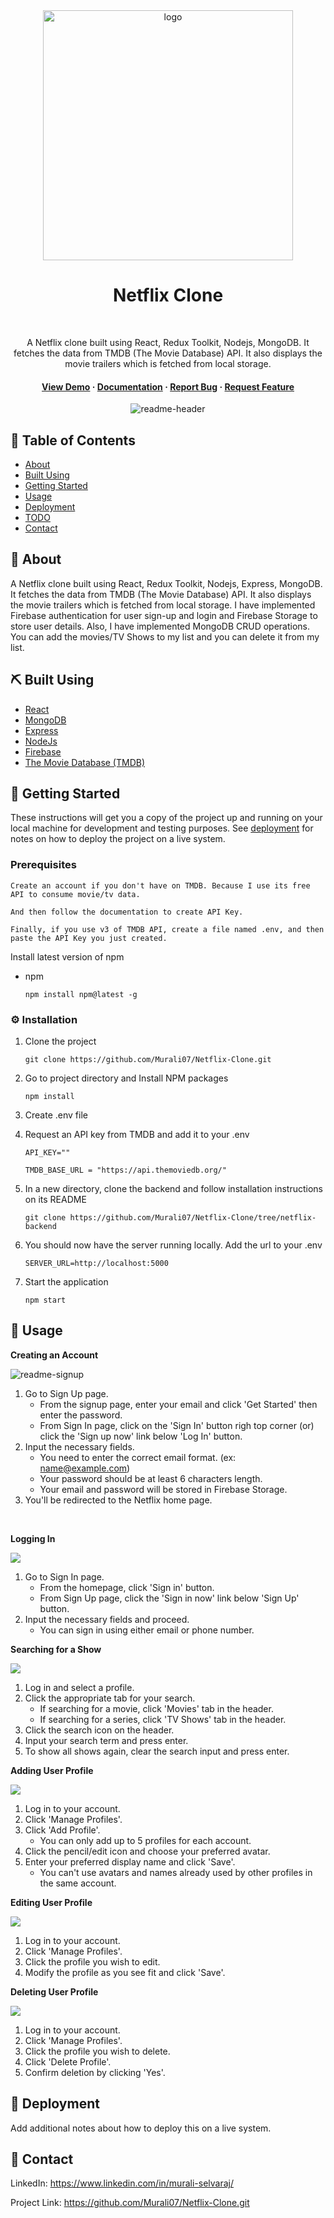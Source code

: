 <div align="center">

  <img src="https://user-images.githubusercontent.com/99184393/211183762-03b6e9b4-9fcd-4874-a0e4-20cf00537c06.gif" alt="logo" width="400" height="auto" />

  <h1>Netflix Clone</h1>
  <br />

  <p>A Netflix clone built using React, Redux Toolkit, Nodejs, MongoDB. It fetches the data from TMDB (The Movie Database) API. It also displays the movie trailers which is fetched from local storage.</p>
  
  <h4>
    <a href="https://fascinating-marzipan-c9fd15.netlify.app/">View Demo</a>
  <span> · </span>
    <a href="https://github.com/Murali07/Netflix-Clone#readme">Documentation</a>
  <span> · </span>
    <a href="https://github.com/Murali07/Netflix-Clone/issues">Report Bug</a>
  <span> · </span>
    <a href="https://github.com/Murali07/Netflix-Clone/issues">Request Feature</a>
  </h4>  
  
  ![readme-header](https://github.com/Murali07/Netflix-Clone/assets/18513537/6fb4d6d2-cc54-478f-8716-edb7c91ee5d2)

</div>

## 📝 Table of Contents
- [About](#about)
- [Built Using](#built_using)
- [Getting Started](#getting_started)
- [Usage](#usage)
- [Deployment](#deployment) 
- [TODO](../TODO.md)
- [Contact](#contact)
  
## 🧐 About <a name = "about"></a>
A Netflix clone built using React, Redux Toolkit, Nodejs, Express, MongoDB. It fetches the data from TMDB (The Movie Database) API. It also displays the movie trailers which is fetched from local storage. I have implemented Firebase authentication for user sign-up and login and Firebase Storage to store user details. Also, I have implemented MongoDB CRUD operations. You can add the movies/TV Shows to my list and you can delete it from my list. 

## ⛏️ Built Using <a name = "built_using"></a>
- [React](https://reactjs.org/)
- [MongoDB](https://www.mongodb.com/)
- [Express](https://expressjs.com/)
- [NodeJs](https://nodejs.org/en/)
- [Firebase](https://firebase.google.com)
- [The Movie Database (TMDB)](https://www.themoviedb.org)

## 🏁 Getting Started <a name = "getting_started"></a>
These instructions will get you a copy of the project up and running on your local machine for development and testing purposes. See [deployment](#deployment) for notes on how to deploy the project on a live system.

### Prerequisites
```
Create an account if you don't have on TMDB. Because I use its free API to consume movie/tv data.
```

```
And then follow the documentation to create API Key.
```

```
Finally, if you use v3 of TMDB API, create a file named .env, and then paste the API Key you just created.
```

Install latest version of npm

- npm
  ```
  npm install npm@latest -g
  ```

### :gear: Installation

1. Clone the project
   ```
   git clone https://github.com/Murali07/Netflix-Clone.git
   ```
2. Go to project directory and Install NPM packages
   ```
   npm install
   ```
3. Create .env file
   
4. Request an API key from TMDB and add it to your .env
   ```
   API_KEY=""

   TMDB_BASE_URL = "https://api.themoviedb.org/"
   ```
5. In a new directory, clone the backend and follow installation instructions on its README
   ```
   git clone https://github.com/Murali07/Netflix-Clone/tree/netflix-backend
   ```
6. You should now have the server running locally. Add the url to your .env
   ```
   SERVER_URL=http://localhost:5000
   ```
7. Start the application
   ```
   npm start
   ```

## 🎈 Usage <a name="usage"></a>

**Creating an Account**

![readme-signup](https://github.com/Murali07/Netflix-Clone/assets/18513537/69bb0ed4-ec63-48ad-8649-1a6ee9c3c523)

1. Go to Sign Up page.
   - From the signup page, enter your email and click 'Get Started' then enter the password.     
   - From Sign In page, click on the 'Sign In' button righ top corner (or) click the 'Sign up now' link below 'Log In' button. 
2. Input the necessary fields. 
   - You need to enter the correct email format. (ex: name@example.com)
   - Your password should be at least 6 characters length.
   - Your email and password will be stored in Firebase Storage.
3. You'll be redirected to the Netflix home page.

<br />

**Logging In**

![](./public/images/readme/Sign_In.png)

1. Go to Sign In page.
   - From the homepage, click 'Sign in' button.
   - From Sign Up page, click the 'Sign in now' link below 'Sign Up' button.
2. Input the necessary fields and proceed.
   - You can sign in using either email or phone number.

**Searching for a Show**

![](./public/images/readme/Search.png)

1. Log in and select a profile.
2. Click the appropriate tab for your search.
   - If searching for a movie, click 'Movies' tab in the header.
   - If searching for a series, click 'TV Shows' tab in the header.
3. Click the search icon on the header.
4. Input your search term and press enter.
5. To show all shows again, clear the search input and press enter.

**Adding User Profile**

![](./public/images/readme/Add_Profile.png)

1. Log in to your account.
2. Click 'Manage Profiles'.
3. Click 'Add Profile'.
   - You can only add up to 5 profiles for each account.
4. Click the pencil/edit icon and choose your preferred avatar.
5. Enter your preferred display name and click 'Save'.
   - You can't use avatars and names already used by other profiles in the same account.

**Editing User Profile**

![](./public/images/readme/Edit_Profile.png)

1. Log in to your account.
2. Click 'Manage Profiles'.
3. Click the profile you wish to edit.
4. Modify the profile as you see fit and click 'Save'.

**Deleting User Profile**

![](./public/images/readme/Delete_Profile.png)

1. Log in to your account.
2. Click 'Manage Profiles'.
3. Click the profile you wish to delete.
4. Click 'Delete Profile'.
5. Confirm deletion by clicking 'Yes'.

## 🚀 Deployment <a name = "deployment"></a>
Add additional notes about how to deploy this on a live system.

## :handshake: Contact <a name = "contact"></a>

LinkedIn: https://www.linkedin.com/in/murali-selvaraj/

Project Link: https://github.com/Murali07/Netflix-Clone.git
